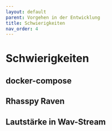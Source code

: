 ```yaml
---
layout: default
parent: Vorgehen in der Entwicklung
title: Schwierigkeiten
nav_order: 4
---
```



# Schwierigkeiten

## docker-compose

## Rhasspy Raven

## Lautstärke in Wav-Stream
